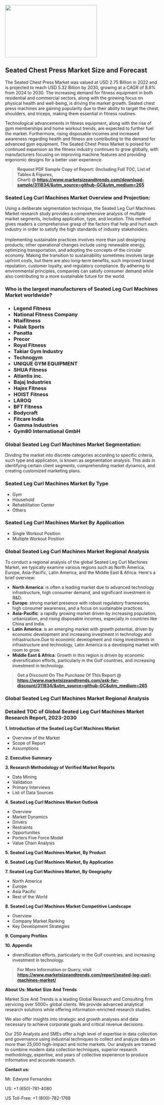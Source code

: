 <p><img class="alignnone size-medium wp-image-20088" src="https://ffe5etoiles.com/wp-content/uploads/2024/12/MST1-300x171.png" alt="" width="300" height="171" /></p><h2>Seated Chest Press Market Size and Forecast</h2><p>The Seated Chest Press Market was valued at USD 2.75 Billion in 2022 and is projected to reach USD 5.32 Billion by 2030, growing at a CAGR of 8.8% from 2024 to 2030. The increasing demand for fitness equipment in both residential and commercial sectors, along with the growing focus on physical health and well-being, is driving the market growth. Seated chest press machines are gaining popularity due to their ability to target the chest, shoulders, and triceps, making them essential in fitness routines.</p><p>Technological advancements in fitness equipment, along with the rise of gym memberships and home workout trends, are expected to further fuel the market. Furthermore, rising disposable incomes and increased awareness regarding health and fitness are contributing to the demand for advanced gym equipment. The Seated Chest Press Market is poised for continued expansion as the fitness industry continues to grow globally, with manufacturers focusing on improving machine features and providing ergonomic designs for a better user experience.</p></p><blockquote id="" class=""><strong>Request PDF Sample Copy of Report: (Including Full TOC, List of Tables &amp; Figures, Chart)&nbsp;@&nbsp;<strong><a href="https://www.marketsizeandtrends.com/download-sample/311834/&utm_source=github-GC&utm_medium=265" target="_blank">https://www.marketsizeandtrends.com/download-sample/311834/&utm_source=github-GC&utm_medium=265</a></strong></strong></blockquote><h3 id="" class="">Seated Leg Curl Machines Market&nbsp;Overview and Projection:</h3><p id="" class="">Using a deliberate segmentation technique, the Seated Leg Curl Machines Market research study provides a comprehensive analysis of multiple market segments, including application, type, and location. This method gives readers a comprehensive grasp of the factors that help and hurt each industry in order to satisfy the high standards of industry stakeholders. <br /> <br />Implementing sustainable practices involves more than just designing products; other operational changes include using renewable energy, optimizing transportation, and adopting the concepts of the circular economy. Making the transition to sustainability sometimes involves large upfront costs, but there are also long-term benefits, such improved brand reputation, customer loyalty, and regulatory compliance. By adhering to environmental principles, companies can satisfy consumer demand while also contributing to a more sustainable future for the world.</p><h3 id="" class="">Who is the largest manufacturers of&nbsp;Seated Leg Curl Machines Market worldwide?</h3><h3 class=""><p><ul><li>Legend Fitness </li><li> National Fitness Company </li><li> Ntaifitness </li><li> Palak Sports </li><li> Panatta </li><li> Precor </li><li> Royal Fitness </li><li> Takiar Gym Industry </li><li> Technogym </li><li> UNIQUE GYM EQUIPMENT </li><li> SHUA Fitness </li><li> Atlantis inc. </li><li> Bajaj Industries </li><li> Hajex Fitness </li><li> HOIST Fitness </li><li> LAROQ </li><li> BFT Fitness </li><li> Bodycraft </li><li> Fitcare India </li><li> Gamma Industries </li><li> Gym80 International GmbH</li></ul></p></h3><h3 id="" class="">Global&nbsp;Seated Leg Curl Machines Market Segmentation:</h3><p id="" class="">Dividing the market into discrete categories according to specific criteria, such type and application, is known as segmentation analysis. This aids in identifying certain client segments, comprehending market dynamics, and creating customized marketing plans.</p><h3 id="" class="">Seated Leg Curl Machines Market&nbsp;By Type</h3><p><p><ul><li>Gym</li><li> Household</li><li> Rehabilitation Center</li><li> Others</p></li></ul></p></p><h3 id="" class="">Seated Leg Curl Machines Market&nbsp;By Application</h3><p class=""><p><ul><li>Single Workout Position</li><li> Multiple Workout Position</li></ul></p></p><h3 id="" class="">Global Seated Leg Curl Machines Market Regional Analysis</h3><p id="" class="">To conduct a regional analysis of the global Seated Leg Curl Machines Market, we typically examine various regions such as North America, Europe, Asia-Pacific, Latin America, and the Middle East &amp; Africa. Here's a brief overview:</p><ul><li><strong>North America</strong>: is often a leading market due to advanced technology infrastructure, high consumer demand, and significant investment in R&amp;D.</li><li><strong>Europe</strong>: strong market presence with robust regulatory frameworks, high consumer awareness, and a focus on sustainable practices.</li><li><strong>Asia-Pacific</strong>: a rapidly growing market driven by increasing population, urbanization, and rising disposable incomes, especially in countries like China and India.</li><li><strong>Latin America</strong>: is an emerging market with growth potential, driven by economic development and increasing investment in technology and infrastructure.Due to economic development and rising investments in infrastructure and technology, Latin America is a developing market with room to grow.</li><li><strong>Middle East &amp; Africa</strong>: Growth in this region is driven by economic diversification efforts, particularly in the Gulf countries, and increasing investment in technology.</li></ul><blockquote id="" class=""><strong>Get a Discount On The Purchase Of This Report @ <strong><a href="https://www.marketsizeandtrends.com/ask-for-discount/311834/&utm_source=github-GC&utm_medium=265" target="_blank">https://www.marketsizeandtrends.com/ask-for-discount/311834/&utm_source=github-GC&utm_medium=265</a></strong></strong></blockquote><h3 id="" class="">Global Seated Leg Curl Machines Market Regional Analysis</h3><h3 id="" class="">Detailed TOC of Global Seated Leg Curl Machines Market Research Report, 2023-2030</h3><p id="" class=""><strong>1. Introduction of the Seated Leg Curl Machines Market</strong></p><ul><li>Overview of the Market</li><li>Scope of Report</li><li>Assumptions</li></ul><p id="" class=""><strong>2. Executive Summary</strong></p><p id="" class=""><strong>3. Research Methodology of Verified Market Reports</strong></p><ul><li>Data Mining</li><li>Validation</li><li>Primary Interviews</li><li>List of Data Sources</li></ul><p id="" class=""><strong>4. Seated Leg Curl Machines Market Outlook</strong></p><ul><li>Overview</li><li>Market Dynamics</li><li>Drivers</li><li>Restraints</li><li>Opportunities</li><li>Porters Five Force Model</li><li>Value Chain Analysis</li></ul><p id="" class=""><strong>5. Seated Leg Curl Machines Market, By Product</strong></p><p id="" class=""><strong>6. Seated Leg Curl Machines Market, By Application</strong></p><p id="" class=""><strong>7. Seated Leg Curl Machines Market, By Geography</strong></p><ul><li>North America</li><li>Europe</li><li>Asia Pacific</li><li>Rest of the World</li></ul><p id="" class=""><strong>8. Seated Leg Curl Machines Market Competitive Landscape</strong></p><ul><li>Overview</li><li>Company Market Ranking</li><li>Key Development Strategies</li></ul><p id="" class=""><strong>9. Company Profiles</strong></p><p id="" class=""><strong>10. Appendix</strong></p><ul><li>diversification efforts, particularly in the Gulf countries, and increasing investment in technology.</li></ul><blockquote id="" class=""><strong>For More Information or Query, visit <strong><strong><a href="https://www.marketsizeandtrends.com/report/seated-leg-curl-machines-market/" target="_blank">https://www.marketsizeandtrends.com/report/seated-leg-curl-machines-market/</a></strong></strong></strong></blockquote><p id="" class=""><strong>About Us: Market Size And Trends</strong></p><p id="" class="">Market Size And Trends is a leading Global Research and Consulting firm servicing over 5000+ global clients. We provide advanced analytical research solutions while offering information-enriched research studies.</p><p id="" class="">We also offer insights into strategic and growth analyses and data necessary to achieve corporate goals and critical revenue decisions.</p><p id="" class="">Our 250 Analysts and SMEs offer a high level of expertise in data collection and governance using industrial techniques to collect and analyze data on more than 25,000 high-impact and niche markets. Our analysts are trained to combine modern data collection techniques, superior research methodology, expertise, and years of collective experience to produce informative and accurate research.</p><p id="" class=""><strong>Contact us:</strong></p><p id="" class="">Mr. Edwyne Fernandes</p><p id="" class="">US: +1 (650)-781-4080</p><p id="" class="">US Toll-Free: +1 (800)-782-1768</p>
